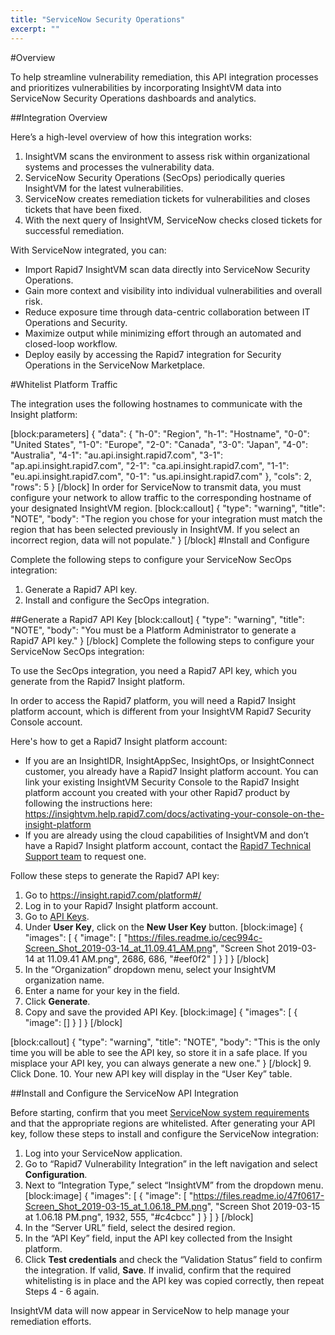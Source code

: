 ```yaml
---
title: "ServiceNow Security Operations"
excerpt: ""
---
```

#Overview

To help streamline vulnerability remediation, this API integration processes and prioritizes vulnerabilities by incorporating InsightVM data into ServiceNow Security Operations dashboards and analytics. 

##Integration Overview

Here’s a high-level overview of how this integration works: 

1. InsightVM scans the environment to assess risk within organizational systems and processes the vulnerability data.
2.  ServiceNow Security Operations (SecOps) periodically queries InsightVM for the latest vulnerabilities. 
3.  ServiceNow creates remediation tickets for vulnerabilities and closes tickets that have been fixed.
4.  With the next query of InsightVM, ServiceNow checks closed tickets for successful remediation. 

With ServiceNow integrated, you can:
  * Import Rapid7 InsightVM scan data directly into ServiceNow Security Operations.
  * Gain more context and visibility into individual vulnerabilities and overall risk. 
  * Reduce exposure time through data-centric collaboration between IT Operations and Security.
  * Maximize output while minimizing effort through an automated and closed-loop workflow.
  * Deploy easily by accessing the Rapid7 integration for Security Operations in the ServiceNow Marketplace.

#Whitelist Platform Traffic

The integration uses the following hostnames to communicate with the Insight platform:

[block:parameters]
{
  "data": {
    "h-0": "Region",
    "h-1": "Hostname",
    "0-0": "United States",
    "1-0": "Europe",
    "2-0": "Canada",
    "3-0": "Japan",
    "4-0": "Australia",
    "4-1": "au.api.insight.rapid7.com",
    "3-1": "ap.api.insight.rapid7.com",
    "2-1": "ca.api.insight.rapid7.com",
    "1-1": "eu.api.insight.rapid7.com",
    "0-1": "us.api.insight.rapid7.com"
  },
  "cols": 2,
  "rows": 5
}
[/block]
In order for ServiceNow to transmit data, you must configure your network to allow traffic to the corresponding hostname of your designated InsightVM region.
[block:callout]
{
  "type": "warning",
  "title": "NOTE",
  "body": "The region you chose for your integration must match the region that has been selected previously in InsightVM. If you select an incorrect region, data will not populate."
}
[/block]
#Install and Configure

Complete the following steps to configure your ServiceNow SecOps integration:
1. Generate a Rapid7 API key.
2. Install and configure the SecOps integration.

##Generate a Rapid7 API Key
[block:callout]
{
  "type": "warning",
  "title": "NOTE",
  "body": "You must be a Platform Administrator to generate a Rapid7 API key."
}
[/block]
Complete the following steps to configure your ServiceNow SecOps integration: 

To use the SecOps integration, you need a Rapid7 API key, which you generate from the Rapid7 Insight platform.

In order to access the Rapid7 platform, you will need a Rapid7 Insight platform account, which is different from your InsightVM Rapid7 Security Console account.

Here's how to get a Rapid7 Insight platform account: 
*  If you are an InsightIDR, InsightAppSec, InsightOps, or InsightConnect customer, you already have a Rapid7 Insight platform account. You can link your existing InsightVM Security Console to the Rapid7 Insight platform account you created with your other Rapid7 product by following the instructions here:
https://insightvm.help.rapid7.com/docs/activating-your-console-on-the-insight-platform
*  If you are already using the cloud capabilities of InsightVM and don’t have a Rapid7 Insight platform account, contact the [Rapid7 Technical Support team](https://rapid7support.force.com/customers/login) to request one. 

Follow these steps to generate the Rapid7 API key: 

1. Go to [https://insight.rapid7.com/platform#/ ](https://insight.rapid7.com/platform#/ )
2. Log in to your Rapid7 Insight platform account.  
3. Go to [API Keys](https://insight.rapid7.com/platform#/apiKeyManagement). 
4. Under **User Key**, click on the **New User Key** button. 
[block:image]
{
  "images": [
    {
      "image": [
        "https://files.readme.io/cec994c-Screen_Shot_2019-03-14_at_11.09.41_AM.png",
        "Screen Shot 2019-03-14 at 11.09.41 AM.png",
        2686,
        686,
        "#eef0f2"
      ]
    }
  ]
}
[/block]
5. In the “Organization” dropdown menu, select your InsightVM organization name.
6. Enter a name for your key in the field. 
7. Click **Generate**. 
8. Copy and save the provided API Key.
[block:image]
{
  "images": [
    {
      "image": []
    }
  ]
}
[/block]

[block:callout]
{
  "type": "warning",
  "title": "NOTE",
  "body": "This is the only time you will be able to see the API key, so store it in a safe place. If you misplace your API key, you can always generate a new one."
}
[/block]
9. Click Done. 
10. Your new API key will display in the “User Key” table.

##Install and Configure the ServiceNow API Integration

Before starting, confirm that you meet [ServiceNow system requirements](https://store.servicenow.com/sn_appstore_store.do#!/store/application/8a2aa078e7330300809a268b03f6a988) and that the appropriate regions are whitelisted. After generating your API key, follow these steps to install and configure the ServiceNow integration:

1. Log into your ServiceNow application.
2. Go to “Rapid7 Vulnerability Integration” in the left navigation and select **Configuration**.  
3. Next to “Integration Type,” select “InsightVM” from the dropdown menu. 
[block:image]
{
  "images": [
    {
      "image": [
        "https://files.readme.io/47f0617-Screen_Shot_2019-03-15_at_1.06.18_PM.png",
        "Screen Shot 2019-03-15 at 1.06.18 PM.png",
        1932,
        555,
        "#c4cbcc"
      ]
    }
  ]
}
[/block]
4. In the “Server URL” field, select the desired region.
5. In the “API Key” field, input the API key collected from the Insight platform.
6. Click **Test credentials** and check the “Validation Status” field to confirm the integration. If valid, **Save**. If invalid, confirm that the required whitelisting is in place and the API key was copied correctly, then repeat Steps 4 - 6 again.

InsightVM data will now appear in ServiceNow to help manage your remediation efforts.